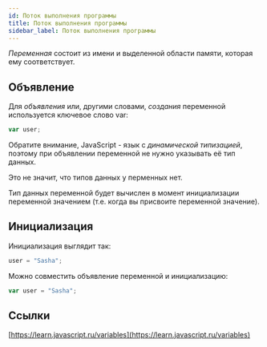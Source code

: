 ```yaml
---
id: Поток выполнения программы
title: Поток выполнения программы
sidebar_label: Поток выполнения программы
---
```


*Переменная* состоит из имени и выделенной области памяти, которая ему соответствует.

## Объявление

Для *объявления* или, другими словами, *создания* переменной используется ключевое слово var:

```js
var user;
```

Обратите внимание, JavaScript - язык с *динамической типизацией*, поэтому при объявлении переменной не нужно указывать её тип данных.

Это не значит, что типов данных у перменных нет.

Тип данных переменной будет вычислен в момент инициализации переменной значением (т.е. когда вы присвоите переменной значение).

## Инициализация

Инициализация выглядит так:

```js
user = "Sasha";
```

Можно совместить объявление переменной и инициализацию:

```js
var user = "Sasha";
```

## Ссылки
[https://learn.javascript.ru/variables](https://learn.javascript.ru/variables)